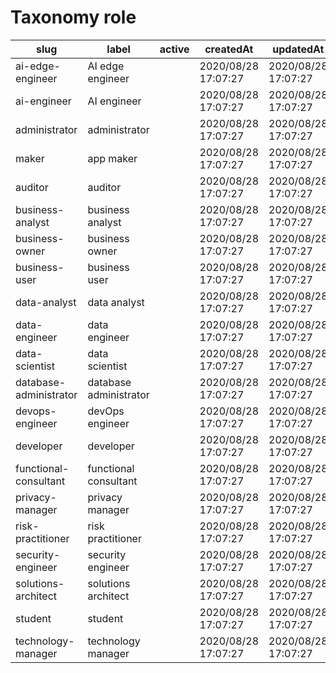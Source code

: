 # Taxonomy role

|slug                      |label                     |active|createdAt              |updatedAt              |
|--------------------------|--------------------------|------|-----------------------|-----------------------|
|  ai-edge-engineer        |  AI edge engineer        |      |  2020/08/28 17:07:27  |  2020/08/28 17:07:27  |
|  ai-engineer             |  AI engineer             |      |  2020/08/28 17:07:27  |  2020/08/28 17:07:27  |
|  administrator           |  administrator           |      |  2020/08/28 17:07:27  |  2020/08/28 17:07:27  |
|  maker                   |  app maker               |      |  2020/08/28 17:07:27  |  2020/08/28 17:07:27  |
|  auditor                 |  auditor                 |      |  2020/08/28 17:07:27  |  2020/08/28 17:07:27  |
|  business-analyst        |  business analyst        |      |  2020/08/28 17:07:27  |  2020/08/28 17:07:27  |
|  business-owner          |  business owner          |      |  2020/08/28 17:07:27  |  2020/08/28 17:07:27  |
|  business-user           |  business user           |      |  2020/08/28 17:07:27  |  2020/08/28 17:07:27  |
|  data-analyst            |  data analyst            |      |  2020/08/28 17:07:27  |  2020/08/28 17:07:27  |
|  data-engineer           |  data engineer           |      |  2020/08/28 17:07:27  |  2020/08/28 17:07:27  |
|  data-scientist          |  data scientist          |      |  2020/08/28 17:07:27  |  2020/08/28 17:07:27  |
|  database-administrator  |  database administrator  |      |  2020/08/28 17:07:27  |  2020/08/28 17:07:27  |
|  devops-engineer         |  devOps engineer         |      |  2020/08/28 17:07:27  |  2020/08/28 17:07:27  |
|  developer               |  developer               |      |  2020/08/28 17:07:27  |  2020/08/28 17:07:27  |
|  functional-consultant   |  functional consultant   |      |  2020/08/28 17:07:27  |  2020/08/28 17:07:27  |
|  privacy-manager         |  privacy manager         |      |  2020/08/28 17:07:27  |  2020/08/28 17:07:27  |
|  risk-practitioner       |  risk practitioner       |      |  2020/08/28 17:07:27  |  2020/08/28 17:07:27  |
|  security-engineer       |  security engineer       |      |  2020/08/28 17:07:27  |  2020/08/28 17:07:27  |
|  solutions-architect     |  solutions architect     |      |  2020/08/28 17:07:27  |  2020/08/28 17:07:27  |
|  student                 |  student                 |      |  2020/08/28 17:07:27  |  2020/08/28 17:07:27  |
|  technology-manager      |  technology manager      |      |  2020/08/28 17:07:27  |  2020/08/28 17:07:27  |
